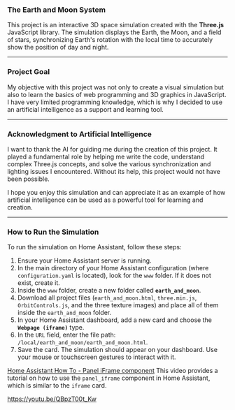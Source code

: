 
### The Earth and Moon System

This project is an interactive 3D space simulation created with the **Three.js** JavaScript library. The simulation displays the Earth, the Moon, and a field of stars, synchronizing Earth's rotation with the local time to accurately show the position of day and night.

---

### Project Goal

My objective with this project was not only to create a visual simulation but also to learn the basics of web programming and 3D graphics in JavaScript. I have very limited programming knowledge, which is why I decided to use an artificial intelligence as a support and learning tool.

---

### Acknowledgment to Artificial Intelligence

I want to thank the AI for guiding me during the creation of this project. It played a fundamental role by helping me write the code, understand complex Three.js concepts, and solve the various synchronization and lighting issues I encountered. Without its help, this project would not have been possible.

I hope you enjoy this simulation and can appreciate it as an example of how artificial intelligence can be used as a powerful tool for learning and creation.

---

### How to Run the Simulation

To run the simulation on Home Assistant, follow these steps:

1.  Ensure your Home Assistant server is running.
2.  In the main directory of your Home Assistant configuration (where `configuration.yaml` is located), look for the `www` folder. If it does not exist, create it.
3.  Inside the `www` folder, create a new folder called **`earth_and_moon`**.
4.  Download all project files (`earth_and_moon.html`, `three.min.js`, `OrbitControls.js`, and the three texture images) and place all of them inside the `earth_and_moon` folder.
5.  In your Home Assistant dashboard, add a new card and choose the **`Webpage (iframe)`** type.
6.  In the `URL` field, enter the file path: `/local/earth_and_moon/earth_and_moon.html`.
7.  Save the card. The simulation should appear on your dashboard. Use your mouse or touchscreen gestures to interact with it.

[Home Assistant How To - Panel iFrame component](https://www.youtube.com/watch?v=k6gRagYTBU8)
This video provides a tutorial on how to use the `panel_iframe` component in Home Assistant, which is similar to the `iframe` card.

https://youtu.be/QBpzT00t_Kw
